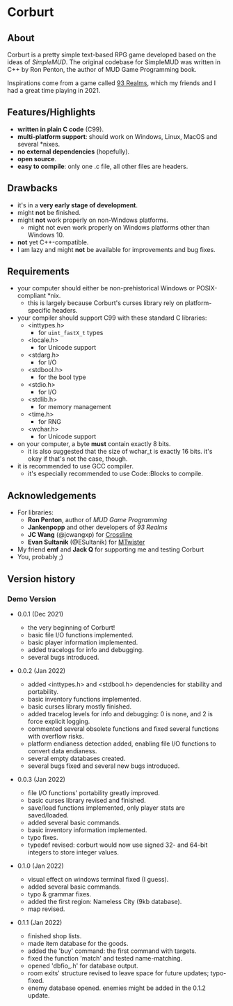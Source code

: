 # Corburt

## About

Corburt is a pretty simple text-based RPG game developed based on the ideas of *SimpleMUD*. The original codebase for SimpleMUD was written in C++ by Ron Penton, the author of MUD Game Programming book.

Inspirations come from a game called [93 Realms](http://windows93.net:8083/), which my friends and I had a great time playing in 2021.

## Features/Highlights

- **written in plain C code** (C99).
- **multi-platform support**: should work on Windows, Linux, MacOS and several \*nixes.
- **no external dependencies** (hopefully).
- **open source**.
- **easy to compile**: only one .c file, all other files are headers.

## Drawbacks

- it's in a **very early stage of development**.
- might **not** be finished.
- might **not** work properly on non-Windows platforms.
  - might not even work properly on Windows platforms other than Windows 10.
- **not** yet C++-compatible.
- I am lazy and might **not** be available for improvements and bug fixes.

## Requirements

- your computer should either be non-prehistorical Windows or POSIX-compliant \*nix.
  - this is largely because Corburt's curses library rely on platform-specific headers.
- your compiler should support C99 with these standard C libraries:
  - <inttypes.h>
    - for `uint_fastX_t` types
  - <locale.h>
    - for Unicode support
  - <stdarg.h>
    - for I/O
  - <stdbool.h>
    - for the bool type
  - <stdio.h>
    - for I/O
  - <stdlib.h>
    - for memory management
  - <time.h>
    - for RNG
  - <wchar.h>
    - for Unicode support
- on your computer, a byte **must** contain exactly 8 bits.
  - it is also suggested that the size of wchar_t is exactly 16 bits. it's okay if that's not the case, though.
- it is recommended to use GCC compiler.
  - it's especially recommended to use Code::Blocks to compile.

## Acknowledgements

- For libraries:
  - **Ron Penton**, author of *MUD Game Programming*
  - **Jankenpopp** and other developers of *93 Realms*
  - **JC Wang** (@jcwangxp) for [Crossline](https://github.com/jcwangxp/Crossline)
  - **Evan Sultanik** (@ESultanik) for [MTwister](https://github.com/ESultanik/mtwister)
- My friend **emf** and **Jack Q** for supporting me and testing Corburt
- You, probably ;)

## Version history
### Demo Version
- 0.0.1 (Dec 2021)
  - the very beginning of Corburt!
  - basic file I/O functions implemented.
  - basic player information implemented.
  - added tracelogs for info and debugging.
  - several bugs introduced.

- 0.0.2 (Jan 2022)
  - added <inttypes.h> and <stdbool.h> dependencies for stability and portability.
  - basic inventory functions implemented.
  - basic curses library mostly finished.
  - added tracelog levels for info and debugging: 0 is none, and 2 is force explicit logging.
  - commented several obsolete functions and fixed several functions with overflow risks.
  - platform endianess detection added, enabling file I/O functions to convert data endianess.
  - several empty databases created.
  - several bugs fixed and several new bugs introduced.

- 0.0.3 (Jan 2022)
  - file I/O functions' portability greatly improved.
  - basic curses library revised and finished.
  - save/load functions implemented, only player stats are saved/loaded.
  - added several basic commands.
  - basic inventory information implemented.
  - typo fixes.
  - typedef revised: corburt would now use signed 32- and 64-bit integers to store integer values.

- 0.1.0 (Jan 2022)
  - visual effect on windows terminal fixed (I guess).
  - added several basic commands.
  - typo & grammar fixes.
  - added the first region: Nameless City (9kb database).
  - map revised.

- 0.1.1 (Jan 2022)
  - finished shop lists.
  - made item database for the goods.
  - added the 'buy' command: the first command with targets.
  - fixed the function 'match' and tested name-matching.
  - opened 'dbfio_.h' for database output.
  - room exits' structure revised to leave space for future updates; typo-fixed.
  - enemy database opened. enemies might be added in the 0.1.2 update.

